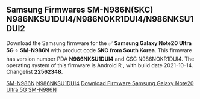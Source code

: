 <h2>Samsung Firmwares SM-N986N(SKC) N986NKSU1DUI4/N986NOKR1DUI4/N986NKSU1DUI2</h2>
Download the Samsung firmware for the ✅ <strong>Samsung Galaxy Note20 Ultra 5G </strong> ⭐ <strong>SM-N986N</strong> with product code <strong>SKC</strong> <strong> from South Korea</strong>. This firmware has version number PDA <strong>N986NKSU1DUI4</strong> and CSC N986NOKR1DUI4. The operating system of this firmware is Android R , with build date 2021-10-14. Changelist <strong>22562348</strong>.


[SM-N986N](https://samfirm.shop/samsung/model/SM-N986N)
[N986NKSU1DUI4](https://samfirm.shop/samsung/pda/N986NKSU1DUI4)
[Download Firmware Samsung Galaxy Note20 Ultra 5G SM-N986N](https://samfirm.shop/samsung/firmware/465108)
